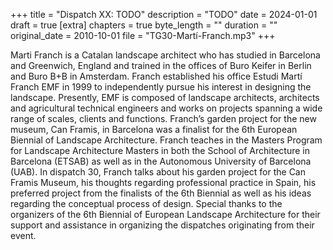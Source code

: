 +++
title = "Dispatch XX: TODO"
description = "TODO"
date = 2024-01-01
draft = true
[extra]
chapters = true
byte_length = ""
duration = ""
original_date = 2010-10-01
file = "TG30-Martí-Franch.mp3"
+++

Marti Franch is a Catalan landscape architect who has studied in Barcelona and Greenwich, England and trained in the offices of Buro Keifer in Berlin and Buro B+B in Amsterdam. Franch established his office Estudi Martí Franch EMF in 1999 to independently pursue his interest in designing the landscape. Presently, EMF is composed of landscape architects, architects and agricultural technical engineers and works on projects spanning a wide range of scales, clients and functions. Franch’s garden project for the new museum, Can Framis, in Barcelona was a finalist for the 6th European Biennial of Landscape Architecture. Franch teaches in the Masters Program for Landscape Architecture Masters in both the School of Architecture in Barcelona (ETSAB) as well as in the Autonomous University of Barcelona (UAB). In dispatch 30, Franch talks about his garden project for the Can Framis Museum, his thoughts regarding professional practice in Spain, his preferred project from the finalists of the 6th Biennial as well as his ideas regarding the conceptual process of design. Special thanks to the organizers of the 6th Biennial of European Landscape Architecture for their support and assistance in organizing the dispatches originating from their event.